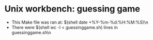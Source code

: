 # Unix workbench: guessing game
* This Make file was ran at: $(shell date +%Y-%m-%d:%H:%M:%S)\n
* There were $(shell wc -l < guessinggame.sh) lines in guessinggame.sh\n
